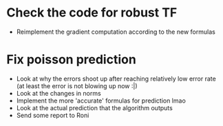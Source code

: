 
# Check the code for robust TF
- Reimplement the gradient computation according to the new formulas

# Fix poisson prediction
- Look at why the errors shoot up after reaching relatively low error rate 
(at least the error is not blowing up now :|)
- Look at the changes in norms
- Implement the more 'accurate' formulas for prediction lmao
- Look at the actual prediction that the algorithm outputs
- Send some report to Roni

 